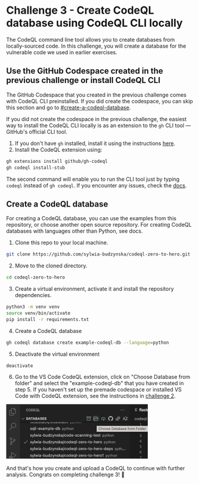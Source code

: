 # Challenge 3 - Create CodeQL database using CodeQL CLI locally

The CodeQL command line tool allows you to create databases from locally-sourced code. In this challenge, you will create a database for the vulnerable code we used in earlier exercises. 

## Use the GitHub Codespace created in the previous challenge or install CodeQL CLI
The GitHub Codespace that you created in the previous challenge comes with CodeQL CLI preinstalled. If you did create the codespace, you can skip this section and go to [#create-a-codeql-database](#create-a-codeql-database).

If you did not create the codespace in the previous challenge, the easiest way to install the CodeQL CLI locally is as an extension to the `gh` CLI tool — GitHub's official CLI tool.
1. If you don't have `gh` installed, install it using the instructions [here](https://github.com/cli/cli#installation).
2. Install the CodeQL extension using:
```bash
gh extensions install github/gh-codeql
gh codeql install-stub
```
The second command will enable you to run the CLI tool just by typing `codeql` instead of `gh codeql`.
If you encounter any issues, check the [docs](https://github.com/github/gh-codeql#installation).

## Create a CodeQL database
For creating a CodeQL database, you can use the examples from this repository, or choose another open source repository. For creating CodeQL databases with languages other than Python, see docs.
1. Clone this repo to your local machine.
```bash
git clone https://github.com/sylwia-budzynska/codeql-zero-to-hero.git
```
2. Move to the cloned directory.
```bash
cd codeql-zero-to-hero
```
3. Create a virtual environment, activate it and install the repository dependencies.
```bash
python3 -m venv venv
source venv/bin/activate
pip install -r requirements.txt
```
4. Create a CodeQL database
```bash
gh codeql database create example-codeql-db --language=python
```
5. Deactivate the virtual environment
```bash
deactivate
```
6. Go to the VS Code CodeQL extension, click on "Choose Database from folder" and select the "example-codeql-db" that you have created in step 5. 
If you haven't set up the premade codespace or installed VS Code with CodeQL extension, see the instructions in [challenge 2](https://github.com/sylwia-budzynska/codeql-zero-to-hero/blob/main/2/challenge-2/instructions.md).
<img src="../../images/choose-db.png" width="380" alt="Screenshot: Select CodeQL DB from folder icon">

And that's how you create and upload a CodeQL to continue with further analysis.
Congrats on completing challenge 3! 🎉
